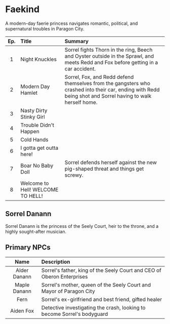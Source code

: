# Faekind
A modern-day faerie princess navigates romantic, political, and supernatural troubles in Paragon City.  

| Ep. | Title | Summary |
|:---:|:--- |:--- |
| 1 | Night Knuckles | Sorrel fights Thorn in the ring, Beech and Oyster outside in the Sprawl, and meets Redd and Fox before getting in a car accident. |
| 2 | Modern Day Hamlet | Sorrel, Fox, and Redd defend themselves from the gangsters who crashed into their car, ending with Redd being shot and Sorrel having to walk herself home. |
| 3 | Nasty Dirty Stinky Girl |  |
| 4 | Trouble Didn't Happen |  |
| 5 | Cold Hands |  |
| 6 | I gotta get outta here! |  |
| 7 | Boar No Baby Doll | Sorrel defends herself against the new pig-shaped threat and things get screwy. |
| 8 | Welcome to Hell! WELCOME TO HELL! |  |

## Sorrel Danann
Sorrel Danann is the princess of the Seely Court, heir to the throne, and a highly sought-after musician.  

## Primary NPCs
| Name | Description |
|:---:|:--- |
| Alder Danann | Sorrel's father, king of the Seely Court and CEO of Oberon Enterprises |
| Maple Danann | Sorrel's mother, queen of the Seely Court and Mayor of Paragon City |
| Fern | Sorrel's ex-girlfriend and best friend, gifted healer |
| Aiden Fox | Detective investigating the crash, looking to become Sorrel's bodyguard |
